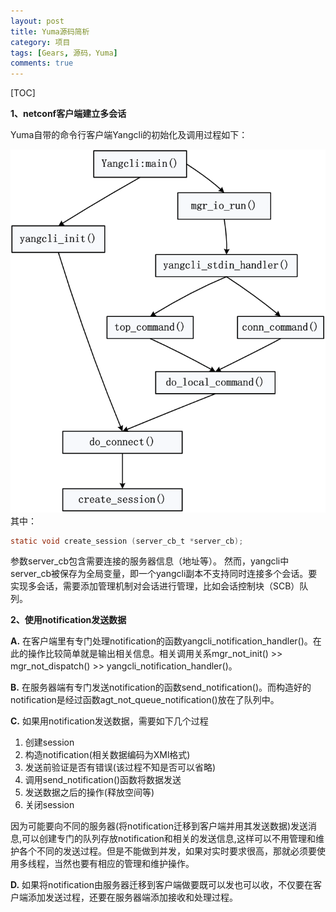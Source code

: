```yaml
---
layout: post
title: Yuma源码简析
category: 项目
tags: [Gears, 源码，Yuma]
comments: true
---
```


[TOC]

**1、netconf客户端建立多会话**

Yuma自带的命令行客户端Yangcli的初始化及调用过程如下：

![yangcli过程](img/yangcli_process.png)
其中：
```c
static void create_session (server_cb_t *server_cb);
```
参数server_cb包含需要连接的服务器信息（地址等）。
然而，yangcli中server_cb被保存为全局变量，即一个yangcli副本不支持同时连接多个会话。要实现多会话，需要添加管理机制对会话进行管理，比如会话控制块（SCB）队列。

**2、使用notification发送数据**

**A.** 在客户端里有专门处理notification的函数yangcli_notification_handler()。在此的操作比较简单就是输出相关信息。相关调用关系mgr_not_init() >> mgr_not_dispatch() >> yangcli_notification_handler()。

**B.** 在服务器端有专门发送notification的函数send_notification()。而构造好的notification是经过函数agt_not_queue_notification()放在了队列中。

**C.**  如果用notification发送数据，需要如下几个过程
1. 创建session
2. 构造notification(相关数据编码为XMl格式)
3. 发送前验证是否有错误(该过程不知是否可以省略)
4. 调用send_notification()函数将数据发送
5. 发送数据之后的操作(释放空间等)
6. 关闭session

因为可能要向不同的服务器(将notification迁移到客户端并用其发送数据)发送消息,可以创建专门的队列存放notification和相关的发送信息,这样可以不用管理和维护各个不同的发送过程。但是不能做到并发，如果对实时要求很高，那就必须要使用多线程，当然也要有相应的管理和维护操作。

**D.** 如果将notification由服务器迁移到客户端做要既可以发也可以收，不仅要在客户端添加发送过程，还要在服务器端添加接收和处理过程。